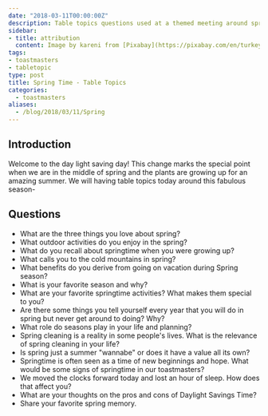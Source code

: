 ```yaml
---
date: "2018-03-11T00:00:00Z"
description: Table topics questions used at a themed meeting around spring.
sidebar:
- title: attribution
  content: Image by kareni from [Pixabay](https://pixabay.com/en/turkey-nature-landscape-ka%C3%A7kars-3048299/)
tags:
- toastmasters
- tabletopic
type: post
title: Spring Time - Table Topics
categories:
  - toastmasters
aliases:
  - /blog/2018/03/11/Spring
---
```


## Introduction

Welcome to the day light saving day! This change marks the special point when we are in the middle of spring and the plants are growing up for an amazing summer. We will having table topics today around this fabulous season-

## Questions

* What are the three things you love about spring?
* What outdoor activities do you enjoy in the spring?
* What do you recall about springtime when you were growing up?
* What calls you to the cold mountains in spring?  
* What benefits do you derive from going on vacation during Spring season?
* What is your favorite season and why?
* What are your favorite springtime activities? What makes them special to you?
* Are there some things you tell yourself every year that you will do in spring but never get around to doing? Why?
* What role do seasons play in your life and planning?
* Spring cleaning is a reality in some people's lives. What is the relevance of spring cleaning in your life?
* Is spring just a summer "wannabe" or does it have a value all its own?
* Springtime is often seen as a time of new beginnings and hope. What would be some signs of springtime in our toastmasters?
* We moved the clocks forward today and lost an hour of sleep. How does that affect you?
* What are your thoughts on the pros and cons of Daylight Savings Time?
* Share your favorite spring memory.
